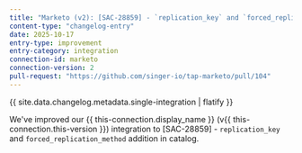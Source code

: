 ```yaml
---
title: "Marketo (v2): [SAC-28859] - `replication_key` and `forced_replication_method` addition in catalog"
content-type: "changelog-entry"
date: 2025-10-17
entry-type: improvement
entry-category: integration
connection-id: marketo
connection-version: 2
pull-request: "https://github.com/singer-io/tap-marketo/pull/104"
---
```

{{ site.data.changelog.metadata.single-integration | flatify }}

We've improved our {{ this-connection.display_name }} (v{{ this-connection.this-version }}) integration to [SAC-28859] - `replication_key` and `forced_replication_method` addition in catalog.